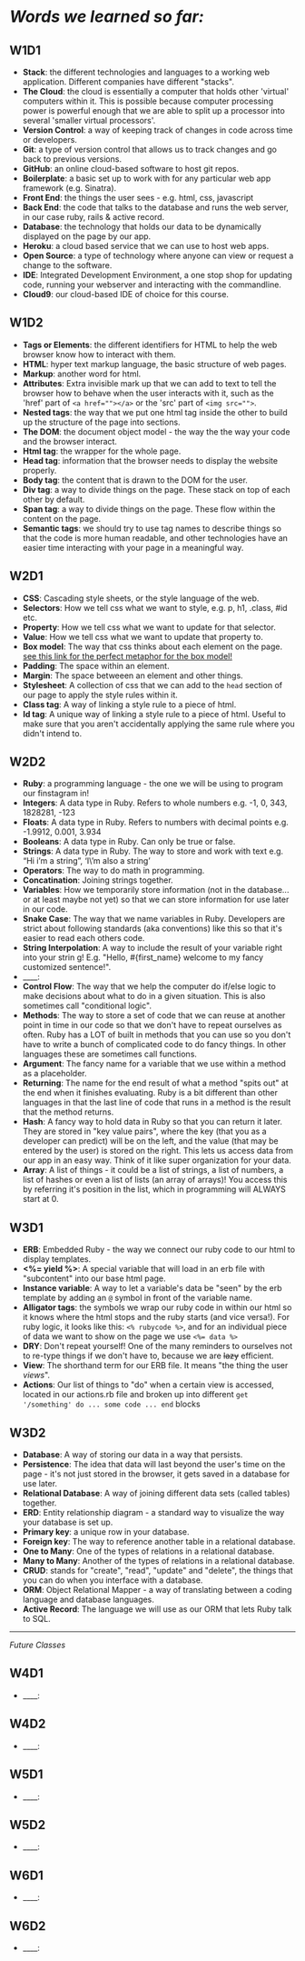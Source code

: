 # *Words we learned so far:*

## W1D1
* __Stack__: the different technologies and languages to a working web application. Different companies have different "stacks".
* __The Cloud__: the cloud is essentially a computer that holds other 'virtual' computers within it. This is possible because computer processing power is powerful enough that we are able to split up a processor into several 'smaller virtual processors'.
* __Version Control__: a way of keeping track of changes in code across time or developers.
* __Git__: a type of version control that allows us to track changes and go back to previous versions.
* __GitHub__: an online cloud-based software to host git repos.
* __Boilerplate__: a basic set up to work with for any particular web app framework (e.g. Sinatra). 
* __Front End__: the things the user sees - e.g. html, css, javascript
* __Back End__: the code that talks to the database and runs the web server, in our case ruby, rails & active record.
* __Database__: the technology that holds our data to be dynamically displayed on the page by our app.
* __Heroku__: a cloud based service that we can use to host web apps.
* __Open Source__: a type of technology where anyone can view or request a change to the software.
* __IDE__: Integrated Development Environment, a one stop shop for updating code, running your webserver and interacting with the commandline.
* __Cloud9__: our cloud-based IDE of choice for this course. 

## W1D2
* __Tags or Elements__: the different identifiers for HTML to help the web browser know how to interact with them.
* __HTML__: hyper text markup language, the basic structure of web pages.
* __Markup__: another word for html. 
* __Attributes__: Extra invisible mark up that we can add to text to tell the browser how to behave when the user interacts with it, such as the 'href' part of `<a href=""></a>` or the 'src' part of `<img src="">`.
* __Nested tags__: the way that we put one html tag inside the other to build up the structure of the page into sections.
* __The DOM__: the document object model - the way the the way your code and the browser interact.
* __Html tag__: the wrapper for the whole page.
* __Head tag__: information that the browser needs to display the website properly.
* __Body tag__: the content that is drawn to the DOM for the user.
* __Div tag__: a way to divide things on the page. These stack on top of each other by default.
* __Span tag__: a way to divide things on the page. These flow within the content on the page. 
* __Semantic tags__: we should try to use tag names to describe things so that the code is more human readable, and other technologies have an easier time interacting with your page in a meaningful way.  

## W2D1
* __CSS__: Cascading style sheets, or the style language of the web.
* __Selectors__: How we tell css what we want to style, e.g. p, h1, .class, #id etc.
* __Property__: How we tell css what we want to update for that selector.
* __Value__: How we tell css what we want to update that property to.
* __Box model__: The way that css thinks about each element on the page. [see this link for the perfect metaphor for the box model!](https://medium.freecodecamp.org/css-box-model-explained-by-living-in-a-boring-suburban-neighborhood-9a9e692773c1?gi=8dfe07df3608)
* __Padding__: The space within an element.
* __Margin__: The space betweeen an element and other things.
* __Stylesheet__: A collection of css that we can add to the `head` section of our page to apply the style rules within it.
* __Class tag__: A way of linking a style rule to a piece of html.
* __Id tag__: A unique way of linking a style rule to a piece of html. Useful to make sure that you aren't accidentally applying the same rule where you didn't intend to.

## W2D2
* __Ruby__: a programming language - the one we will be using to program our finstagram in!
* __Integers__: A data type in Ruby. Refers to whole numbers e.g. -1, 0, 343, 1828281, -123
* __Floats__: A data type in Ruby. Refers to numbers with decimal points e.g. -1.9912, 0.001, 3.934
* __Booleans__: A data type in Ruby. Can only be true or false.
* __Strings__: A data type in Ruby. The way to store and work with text e.g. “Hi i’m a string”, ‘I\’m also a string’
* __Operators__: The way to do math in programming.
* __Concatination__: Joining strings together.
* __Variables__: How we temporarily store information (not in the database... or at least maybe not yet) so that we can store information for use later in our code.
* __Snake Case__: The way that we name variables in Ruby. Developers are strict about following standards (aka conventions) like this so that it's easier to read each others code. 
* __String Interpolation__: A way to include the result of your variable right into your strin
g! E.g. "Hello, #{first_name} welcome to my fancy customized sentence!". 
* ____: 
* __Control Flow__: The way that we help the computer do if/else logic to make decisions about what to do in a given situation. This is also sometimes call "conditional logic".
* __Methods__: The way to store a set of code that we can reuse at another point in time in our code so that we don't have to repeat ourselves as often. Ruby has a LOT of built in methods that you can use so you don't have to write a bunch of complicated code to do fancy things. In other languages these are sometimes call functions.
* __Argument__: The fancy name for a variable that we use within a method as a placeholder. 
* __Returning__: The name for the end result of what a method "spits out" at the end when it finishes evaluating. Ruby is a bit different than other languages in that the last line of code that runs in a method is the result that the method returns.
* __Hash__: A fancy way to hold data in Ruby so that you can return it later. They are stored in "key value pairs", where the key (that you as a developer can predict) will be on the left, and the value (that may be entered by the user) is stored on the right. This lets us access data from our app in an easy way. Think of it like super organization for your data. 
* __Array__: A list of things - it could be a list of strings, a list of numbers, a list of hashes or even a list of lists (an array of arrays)! You access this by referring it's position in the list, which in programming will ALWAYS start at 0. 

## W3D1
* __ERB__: Embedded Ruby - the way we connect our ruby code to our html to display templates.
* __<%= yield %>__: A special variable that will load in an erb file with "subcontent" into our base html page.
* __Instance variable__: A way to let a variable's data be "seen" by the erb template by adding an `@` symbol in front of the variable name.
* __Alligator tags__: the symbols we wrap our ruby code in within our html so it knows where the html stops and the ruby starts (and vice versa!). For ruby logic, it looks like this: `<% rubycode %>`, and for an individual piece of data we want to show on the page we use `<%= data %>`
* __DRY__: Don't repeat yourself! One of the many reminders to ourselves not to re-type things if we don't have to, because we are ~~lazy~~ efficient.
* __View__: The shorthand term for our ERB file. It means "the thing the user _views_".
* __Actions__: Our list of things to "do" when a certain view is accessed, located in our actions.rb file and broken up into different `get '/something' do ... some code ... end` blocks

## W3D2
* __Database__: A way of storing our data in a way that persists.
* __Persistence__: The idea that data will last beyond the user's time on the page - it's not just stored in the browser, it gets saved in a database for use later.
* __Relational Database__: A way of joining different data sets (called tables) together. 
* __ERD__: Entity relationship diagram - a standard way to visualize the way your database is set up.
* __Primary key__: a unique row in your database.
* __Foreign key__: The way to reference another table in a relational database.
* __One to Many__: One of the types of relations in a relational database.
* __Many to Many__: Another of the types of relations in a relational database.
* __CRUD__: stands for "create", "read", "update" and "delete", the things that you can do when you interface with a database.
* __ORM__: Object Relational Mapper - a way of translating between a coding language and database languages.
* __Active Record__: The language we will use as our ORM that lets Ruby talk to SQL.

--------

*Future Classes*

## W4D1
* ____: 

## W4D2
* ____: 

## W5D1
* ____: 

## W5D2
* ____: 

## W6D1
* ____: 

## W6D2
* ____: 
